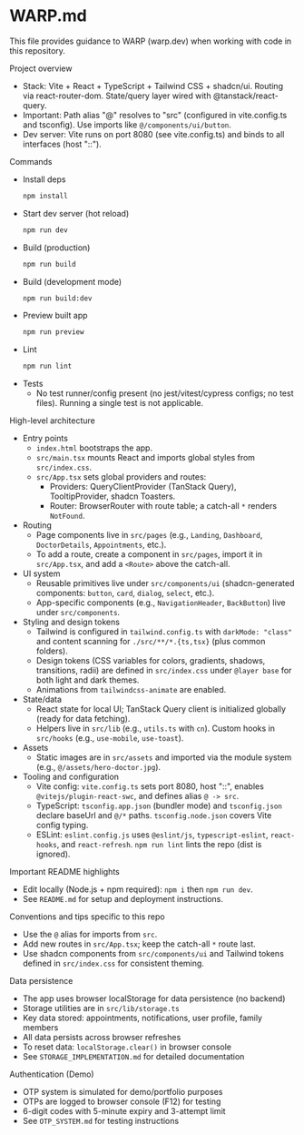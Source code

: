 # WARP.md

This file provides guidance to WARP (warp.dev) when working with code in this repository.

Project overview
- Stack: Vite + React + TypeScript + Tailwind CSS + shadcn/ui. Routing via react-router-dom. State/query layer wired with @tanstack/react-query.
- Important: Path alias "@" resolves to "src" (configured in vite.config.ts and tsconfig). Use imports like `@/components/ui/button`.
- Dev server: Vite runs on port 8080 (see vite.config.ts) and binds to all interfaces (host "::").

Commands
- Install deps
  ```bash path=null start=null
  npm install
  ```
- Start dev server (hot reload)
  ```bash path=null start=null
  npm run dev
  ```
- Build (production)
  ```bash path=null start=null
  npm run build
  ```
- Build (development mode)
  ```bash path=null start=null
  npm run build:dev
  ```
- Preview built app
  ```bash path=null start=null
  npm run preview
  ```
- Lint
  ```bash path=null start=null
  npm run lint
  ```
- Tests
  - No test runner/config present (no jest/vitest/cypress configs; no test files). Running a single test is not applicable.

High-level architecture
- Entry points
  - `index.html` bootstraps the app.
  - `src/main.tsx` mounts React and imports global styles from `src/index.css`.
  - `src/App.tsx` sets global providers and routes:
    - Providers: QueryClientProvider (TanStack Query), TooltipProvider, shadcn Toasters.
    - Router: BrowserRouter with route table; a catch-all `*` renders `NotFound`.
- Routing
  - Page components live in `src/pages` (e.g., `Landing`, `Dashboard`, `DoctorDetails`, `Appointments`, etc.).
  - To add a route, create a component in `src/pages`, import it in `src/App.tsx`, and add a `<Route>` above the catch-all.
- UI system
  - Reusable primitives live under `src/components/ui` (shadcn-generated components: `button`, `card`, `dialog`, `select`, etc.).
  - App-specific components (e.g., `NavigationHeader`, `BackButton`) live under `src/components`.
- Styling and design tokens
  - Tailwind is configured in `tailwind.config.ts` with `darkMode: "class"` and content scanning for `./src/**/*.{ts,tsx}` (plus common folders).
  - Design tokens (CSS variables for colors, gradients, shadows, transitions, radii) are defined in `src/index.css` under `@layer base` for both light and dark themes.
  - Animations from `tailwindcss-animate` are enabled.
- State/data
  - React state for local UI; TanStack Query client is initialized globally (ready for data fetching).
  - Helpers live in `src/lib` (e.g., `utils.ts` with `cn`). Custom hooks in `src/hooks` (e.g., `use-mobile`, `use-toast`).
- Assets
  - Static images are in `src/assets` and imported via the module system (e.g., `@/assets/hero-doctor.jpg`).
- Tooling and configuration
  - Vite config: `vite.config.ts` sets port 8080, host "::", enables `@vitejs/plugin-react-swc`, and defines alias `@ -> src`.
  - TypeScript: `tsconfig.app.json` (bundler mode) and `tsconfig.json` declare baseUrl and `@/*` paths. `tsconfig.node.json` covers Vite config typing.
  - ESLint: `eslint.config.js` uses `@eslint/js`, `typescript-eslint`, `react-hooks`, and `react-refresh`. `npm run lint` lints the repo (dist is ignored).

Important README highlights
- Edit locally (Node.js + npm required): `npm i` then `npm run dev`.
- See `README.md` for setup and deployment instructions.

Conventions and tips specific to this repo
- Use the `@` alias for imports from `src`.
- Add new routes in `src/App.tsx`; keep the catch-all `*` route last.
- Use shadcn components from `src/components/ui` and Tailwind tokens defined in `src/index.css` for consistent theming.

Data persistence
- The app uses browser localStorage for data persistence (no backend)
- Storage utilities are in `src/lib/storage.ts`
- Key data stored: appointments, notifications, user profile, family members
- All data persists across browser refreshes
- To reset data: `localStorage.clear()` in browser console
- See `STORAGE_IMPLEMENTATION.md` for detailed documentation

Authentication (Demo)
- OTP system is simulated for demo/portfolio purposes
- OTPs are logged to browser console (F12) for testing
- 6-digit codes with 5-minute expiry and 3-attempt limit
- See `OTP_SYSTEM.md` for testing instructions
